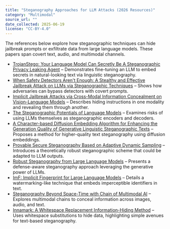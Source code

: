 ```yaml
---
title: "Steganography Approaches for LLM Attacks (2026 Resources)"
category: "Multimodal"
source_url: ""
date_collected: 2025-06-19
license: "CC-BY-4.0"
---
```


The references below explore how steganographic techniques can hide jailbreak prompts or exfiltrate data from large language models. These papers span covert text, audio, and multimodal channels.

- [TrojanStego: Your Language Model Can Secretly Be A Steganographic Privacy Leaking Agent](https://arxiv.org/abs/2505.20118) – Demonstrates fine-tuning an LLM to embed secrets in natural-looking text via linguistic steganography.
- [When Safety Detectors Aren't Enough: A Stealthy and Effective Jailbreak Attack on LLMs via Steganographic Techniques](https://arxiv.org/abs/2505.16765) – Shows how adversaries can bypass detectors with covert prompts.
- [Implicit Jailbreak Attacks via Cross-Modal Information Concealment on Vision-Language Models](https://arxiv.org/abs/2505.16446) – Describes hiding instructions in one modality and revealing them through another.
- [The Steganographic Potentials of Language Models](https://arxiv.org/abs/2505.03439) – Examines risks of using LLMs themselves as steganographic encoders and decoders.
- [A Character-based Diffusion Embedding Algorithm for Enhancing the Generation Quality of Generative Linguistic Steganographic Texts](https://arxiv.org/abs/2505.00977) – Proposes a method for higher-quality text steganography using diffusion embeddings.
- [Provable Secure Steganography Based on Adaptive Dynamic Sampling](https://arxiv.org/abs/2504.12579) – Introduces a theoretically robust steganographic scheme that could be adapted to LLM outputs.
- [Robust Steganography from Large Language Models](https://arxiv.org/abs/2504.08977) – Presents a defense-aware steganography approach leveraging the generative power of LLMs.
- [ImF: Implicit Fingerprint for Large Language Models](https://arxiv.org/abs/2503.21805) – Details a watermarking-like technique that embeds imperceptible identifiers in text.
- [Steganography Beyond Space-Time with Chain of Multimodal AI](https://arxiv.org/abs/2502.18547) – Explores multimodal chains to conceal information across images, audio, and text.
- [Innamark: A Whitespace Replacement Information-Hiding Method](https://arxiv.org/abs/2502.12710) – Uses whitespace substitutions to hide data, highlighting simple avenues for text-based steganography.
